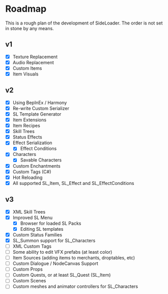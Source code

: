 # Roadmap
This is a rough plan of the development of SideLoader. The order is not set in stone by any means.

## v1
- [x] Texture Replacement
- [x] Audio Replacement
- [x] Custom Items
- [x] Item Visuals

## v2
- [x] Using BepInEx / Harmony
- [x] Re-write Custom Serializer
- [x] SL Template Generator
- [x] Item Extensions
- [x] Item Recipes
- [x] Skill Trees
- [x] Status Effects
- [x] Effect Serialization
  - [x] Effect Conditions
- [x] Characters
  - [x] Savable Characters
- [x] Custom Enchantments
- [x] Custom Tags (C#)
- [x] Hot Reloading
- [x] All supported SL_Item, SL_Effect and SL_EffectConditions

## v3
- [x] XML Skill Trees
- [x] Improved SL Menu
  - [x] Browser for loaded SL Packs
  - [x] Editing SL templates
- [x] Custom Status Families
- [x] SL_Summon support for SL_Characters
- [ ] XML Custom Tags
- [ ] Some ability to edit VFX prefabs (at least color)
- [ ] Item Sources (adding items to merchants, droptables, etc)
- [ ] Custom Dialogue / NodeCanvas Support
- [ ] Custom Props
- [ ] Custom Quests, or at least SL_Quest (SL_Item)
- [ ] Custom Scenes
- [ ] Custom meshes and animator controllers for SL_Characters